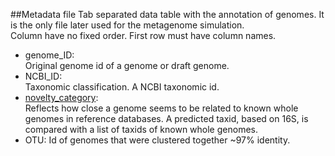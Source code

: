 ##Metadata file
Tab separated data table with the annotation of genomes. It is the only file later used for the metagenome simulation.  
Column have no fixed order. First row must have column names.
* genome_ID:  
  Original genome id of a genome or draft genome.
* NCBI_ID:  
  Taxonomic classification. A NCBI taxonomic id.
* [novelty_category](https://github.com/CAMI-challenge/MetagenomeSimulationPipeline/wiki/Novelty-Category):  
Reflects how close a genome seems to be related to known whole genomes in reference databases.  A predicted taxid, based on 16S, is compared with a list of taxids of known whole genomes.
* OTU: Id of genomes that were clustered together ~97% identity.

